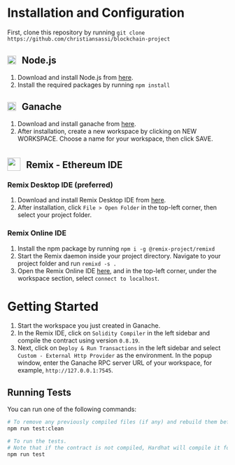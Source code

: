# Installation and Configuration

First, clone this repository by running `git clone https://github.com/christiansassi/blockchain-project`

## <img src="https://nodejs.org/static/images/favicons/favicon.png" width="20" style="position: relative; top: 2px; margin-right: 8px;" /> Node.js

1. Download and install Node.js from [here](https://nodejs.org/en/download/package-manager).
2. Install the required packages by running `npm install`

## <img src="https://archive.trufflesuite.com/img/ganache-logomark.svg" width="20" style="position: relative; top: 2px; margin-right: 8px;" /> Ganache

1. Download and install ganache from [here](https://archive.trufflesuite.com/ganache/).
2. After installation, create a new workspace by clicking on NEW WORKSPACE. Choose a name for your workspace, then click SAVE.

## <img src="https://remix-project.org/favicon.ico" width="30" style="position: relative; top: 6px; margin-right: 8px;" /> Remix - Ethereum IDE
        
### Remix Desktop IDE (preferred)

1. Download and install Remix Desktop IDE from [here](https://github.com/remix-project-org/remix-desktop-insiders/releases).
2. After installation, click `File > Open Folder` in the top-left corner, then select your project folder.
    
### Remix Online IDE

1. Install the npm package by running `npm i -g @remix-project/remixd`
2. Start the Remix daemon inside your project directory. Navigate to your project folder and run `remixd -s .`
3. Open the Remix Online IDE [here](https://remix.ethereum.org/), and in the top-left corner, under the workspace section, select `connect to localhost`.

# Getting Started

1. Start the workspace you just created in Ganache.
2. In the Remix IDE, click on `Solidity Compiler` in the left sidebar and compile the contract using version `0.8.19`.
3. Next, click on `Deploy & Run Transactions` in the left sidebar and select `Custom - External Http Provider` as the environment. In the popup window, enter the Ganache RPC server URL of your workspace, for example, `http://127.0.0.1:7545`.

## Running Tests

You can run one of the following commands:

```bash
# To remove any previously compiled files (if any) and rebuild them before running the tests
npm run test:clean

# To run the tests. 
# Note that if the contract is not compiled, Hardhat will compile it for you
npm run test
```